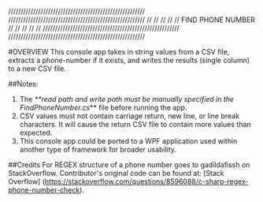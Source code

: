 ///////////////////////////////////////////////////////
///////////////////////////////////////////////////////
//                                                   //
//                                                   //
//                FIND PHONE NUMBER                  //
//                                                   //
//                                                   //
///////////////////////////////////////////////////////
///////////////////////////////////////////////////////


#OVERVIEW
This console app takes in string values from a CSV file, extracts a phone-number if it exists, and writes the results (single column) to a new CSV file.

##Notes:
1. The _**read path and write path must be manually specified in the FindPhoneNumber.cs_** file before running the app.
1. CSV values must not contain carriage return, new line, or line break characters.  It will cause the return CSV file to contain more values than expected.
1. This console app could be ported to a WPF application used within another type of framework for broader usability.


##Credits
For REGEX structure of a phone number goes to gadildafissh on StackOverflow.  Contributor's original code can be found at:
[Stack Overflow] (https://stackoverflow.com/questions/8596088/c-sharp-regex-phone-number-check).